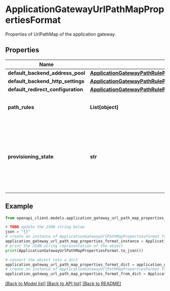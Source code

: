 # ApplicationGatewayUrlPathMapPropertiesFormat

Properties of UrlPathMap of the application gateway.

## Properties

Name | Type | Description | Notes
------------ | ------------- | ------------- | -------------
**default_backend_address_pool** | [**ApplicationGatewayPathRulePropertiesFormatRedirectConfiguration**](ApplicationGatewayPathRulePropertiesFormatRedirectConfiguration.md) |  | [optional] 
**default_backend_http_settings** | [**ApplicationGatewayPathRulePropertiesFormatRedirectConfiguration**](ApplicationGatewayPathRulePropertiesFormatRedirectConfiguration.md) |  | [optional] 
**default_redirect_configuration** | [**ApplicationGatewayPathRulePropertiesFormatRedirectConfiguration**](ApplicationGatewayPathRulePropertiesFormatRedirectConfiguration.md) |  | [optional] 
**path_rules** | **List[object]** | Path rule of URL path map resource. | [optional] 
**provisioning_state** | **str** | Provisioning state of the backend http settings resource. Possible values are: &#39;Updating&#39;, &#39;Deleting&#39;, and &#39;Failed&#39;. | [optional] 

## Example

```python
from openapi_client.models.application_gateway_url_path_map_properties_format import ApplicationGatewayUrlPathMapPropertiesFormat

# TODO update the JSON string below
json = "{}"
# create an instance of ApplicationGatewayUrlPathMapPropertiesFormat from a JSON string
application_gateway_url_path_map_properties_format_instance = ApplicationGatewayUrlPathMapPropertiesFormat.from_json(json)
# print the JSON string representation of the object
print(ApplicationGatewayUrlPathMapPropertiesFormat.to_json())

# convert the object into a dict
application_gateway_url_path_map_properties_format_dict = application_gateway_url_path_map_properties_format_instance.to_dict()
# create an instance of ApplicationGatewayUrlPathMapPropertiesFormat from a dict
application_gateway_url_path_map_properties_format_from_dict = ApplicationGatewayUrlPathMapPropertiesFormat.from_dict(application_gateway_url_path_map_properties_format_dict)
```
[[Back to Model list]](../README.md#documentation-for-models) [[Back to API list]](../README.md#documentation-for-api-endpoints) [[Back to README]](../README.md)


